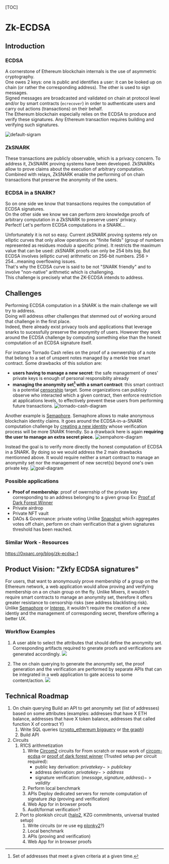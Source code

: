 [TOC]

# Zk-ECDSA

## Introduction

### ECDSA

A cornerstone of Ethereum blockchain internals is the use of asymmetric cryptography.  
One owes 2 keys: one is public and identifies a user: it can be looked up on chain (or rather the corresponding address). The other is used to sign messages.  
Signed messages are broadcasted and validated on chain at protocol level and/or by smart contracts (`ecrecover`) in order to authenticate users and carry out actions (transactions) on their behalf.  
The Ethereum blockchain especially relies on the ECDSA to produce and verify these signatures. Any Ethereum transaction requires building and verifying such signatures.

![default-sigram](https://i.imgur.com/YjyBDA3.png)

### ZkSNARK

These transactions are publicly observable, which is a privacy concern. To address it, ZkSNARK proving systems have been developed. ZkSNARKs allow to prove claims about the execution of arbitrary computation. Combined with relays, ZkSNARK enable the performing of on chain transactions that preserve the anonymity of the users.

### ECDSA in a SNARK?

So on one side we know that transactions requires the computation of ECDSA signatures.  
On the other side we know we can perform zero knowledge proofs of arbitrary computation in a ZkSNARK to preserve users' privacy.  
Perfect! Let's perform ECDSA computations in a SNARK...

Unfortunately it is not so easy.
Current zkSNARK proving systems rely on elliptic curves that only allow operations on "finite fields" (group of numbers represented as residues modulo a specific prime). It restricts the maximum value that can be used: zkSNARK proofs can only be 254 bits big. But ECDSA involves (elliptic curve) arithmetic on 256-bit numbers. 256 > 254...meaning overflowing issues.  
That's why the ECDSA curve is said to be not "SNARK friendly" and to involve "non-native" arithmetic which is challenging.  
This challenge is precisely what the ZK-ECDSA intends to address.

## Challenges

Performing ECDSA computation in a SNARK is the main challenge we will try to address.  
Doing will address other challenges that stemmed out of working around that challenge in the first place.  
Indeed, there already exist privacy tools and applications that leverage snarks to sucessfully preserve the anonymity of users. However they work around the ECDSA challenge by computing something else than the honest computation of an ECDSA signature itself.

For instance Tornado Cash relies on the proof of a ownwership of a note that belong to a set of unspent notes managed by a merkle tree smart contract. Some drawbacks of this solution are:

- **users having to manage a new secret**: the safe management of ones' private keys is enough of personal responsiblity already
- **managing the anonymity set[^first] with a smart contract**: this smart contract is a potential [censorship](https://home.treasury.gov/news/press-releases/jy0916) target.
  Some organizations can publicly observe who interacted which a given contract, then enforce restriction at applications levels, to effectively prevent these users from performing future transactions.
  ![tornado-cash-diagram](https://i.imgur.com/M60Tm71.png)

[^first]: Set of addresses that meet a given criteria at a given time.

Another example is [Semaphore](http://semaphore.appliedzkp.org/). Semaphore allows to make anonymous blockchain identity claims. It goes around the ECDSA-in-a-SNARK computation challenge by [creating a new identity](http://semaphore.appliedzkp.org/docs/guides/identities) whose verification process will be more SNARK friendly. So a drawback here is again **requiring the user to manage an extra secret piece.**
![sempahore-diagram](https://i.imgur.com/P4L8StW.png)

Instead the goal is to verify more directly the honest computation of ECDSA in a SNARK. By doing so we would address the 2 main drawbacks mentionned above. It would require neither a smart contract to manage an anonymity set nor the management of new secret(s) beyond one's own private key.
![goal-diagram](https://i.imgur.com/lLEY7c9.png)

### Possible applications

- **Proof of membership**: proof of owernship of the private key corresponding to an address belonging to a given group
  Ex: [Proof of Dark Forest Winner](https://github.com/jefflau/zk-identity)
- Private airdrop
- Private NFT vault
- DAOs & Governance: private voting
  Unlike [Snapshot](https://snapshot.org/) which aggregates votes off chain, perform on chain verification that a given signatures threshold has been reached.

### Similar Work - Resources

https://0xparc.org/blog/zk-ecdsa-1

## Product Vision: "Zkfy ECDSA signatures"

For users, that want to anonymously prove membership of a group on the Ethereum network, a web application would allow proving and verifying membership on a on chain group on the fly.
Unlike Mixers, it wouldn't require smart contracts to manage an anonymity set, therefore it offers greater resistance to censorship risks (see address blacklisting risk).  
Unlike [Semaphore](http://semaphore.appliedzkp.org/) or [Interep](https://interep.link/), it wouldn't require the creation of a new identiy and the management of corresponding secret, therefore offering a better UX.

### Workflow Examples

1. A user able to select the attributes that should define the anonymity set. Corresponding artifacts required to gnerate proofs and verifications are generated accordingly.
   ![](https://i.imgur.com/Kf6HtvQ.png)

2. The on chain querying to generate the anonymity set, the proof generation and the verification are performed by separate APIs that can be integrated in a web application to gate access to some content/action.
   ![](https://i.imgur.com/TGrnNdS.png)

## Technical Roadmap

1. On chain querying
   Build an API to get anonymity set (list of addresses) based on some attributes (examples: addresses that have X ETH balance, addresses that have X token balance, addresses that called function X of contract Y)
   1. Write SQL queries ([crypto_ethereum bigquery](https://cloud.google.com/blog/products/data-analytics/ethereum-bigquery-public-dataset-smart-contract-analytics) or [the graph](https://thegraph.com/en/))
   2. Build API
2. Circuits
   1. R1CS arithmetization
      1. Write [Circom2](https://docs.circom.io/) circuits for
         From scratch or reuse work of [circom-ecdsa](https://github.com/0xPARC/circom-ecdsa) or [proof of dark forest winner](https://github.com/jefflau/zk-identity/) (Trusted setup per circuit required):
         - public key derivation: $private key -> public key$
         - address derivation: $private key -> address$
         - signature verification: $(message, signature, address) -> validity$
      2. Perform local benchmark
      3. APIs
         Deploy dedicated servers for remote computation of signature zkp (proving and verification)
      4. Web App for in browser proofs
      5. Audit/format verification?
   2. Port to plonkish circuit ([halo2](https://zcash.github.io/halo2/index.html), KZG commitments, universal trusted setup)
      1. Write circuits (or re use eg [plonky2](https://github.com/mir-protocol/plonky2/tree/main/ecdsa)?)
      2. Local benchmark
      3. APIs (proving and verification)
      4. Web App for in browser proofs
